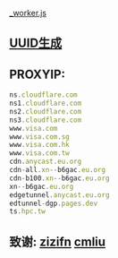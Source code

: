 [_worker.js]()

## [UUID生成](https://1024tools.com/uuid)
## PROXYIP:
```js
ns.cloudflare.com
ns1.cloudflare.com
ns2.cloudflare.com
ns3.cloudflare.com
www.visa.com
www.visa.com.sg
www.visa.com.hk
www.visa.com.tw
cdn.anycast.eu.org
cdn-all.xn--b6gac.eu.org
cdn-b100.xn--b6gac.eu.org
xn--b6gac.eu.org
edgetunnel.anycast.eu.org
edtunnel-dgp.pages.dev
ts.hpc.tw
```

## 致谢: [zizifn](https://github.com/zizifn/edgetunnel) [cmliu](https://github.com/cmliu/edgetunnel)
